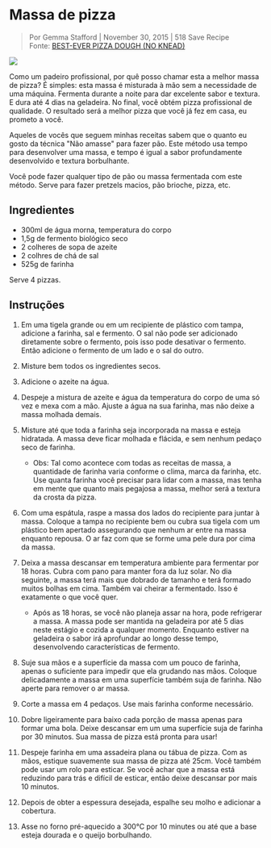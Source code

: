 # Massa de pizza
> Por Gemma Stafford | November 30, 2015 | 518  Save Recipe  
Fonte: [BEST-EVER PIZZA DOUGH (NO KNEAD)](http://www.biggerbolderbaking.com/best-ever-pizza-dough/)

![](https://www.biggerbolderbaking.com/wp-content/uploads/2015/11/BBB100-Best-Ever-Pizza-Dough-FINAL-1024x576.jpg)

Como um padeiro profissional, por quê posso chamar esta a melhor massa de pizza?
É simples: esta massa é misturada à mão sem a necessidade de uma máquina.
Fermenta durante a noite para dar excelente sabor e textura. E dura até 4 dias
na geladeira. No final, você obtém pizza profissional de qualidade. O resultado
será a melhor pizza que você já fez em casa, eu prometo a você.

Aqueles de vocês que seguem minhas receitas sabem que o quanto eu gosto da 
técnica "Não amasse" para fazer pão. Este método usa tempo para desenvolver uma 
massa, e tempo é igual a sabor profundamente desenvolvido e textura borbulhante.

Você pode fazer qualquer tipo de pão ou massa fermentada com este método.
Serve para fazer pretzels macios, pão brioche, pizza, etc.

## Ingredientes
- 300ml de água morna, temperatura do corpo
- 1,5g de fermento biológico seco
- 2 colheres de sopa de azeite
- 2 colhres de chá de sal
- 525g de farinha

Serve 4 pizzas.

## Instruções
1. Em uma tigela grande ou em um recipiente de plástico com tampa, adicione a 
farinha, sal e fermento. O sal não pode ser adicionado diretamente sobre o
fermento, pois isso pode desativar o fermento. Então adicione o fermento de um
lado e o sal do outro. 

1. Misture bem todos os ingredientes secos.

1. Adicione o azeite na água.

1. Despeje a mistura de azeite e água da temperatura do corpo de uma só vez e 
mexa com a mão. Ajuste a água na sua farinha, mas não deixe a massa molhada 
demais.

1. Misture até que toda a farinha seja incorporada na massa e esteja hidratada.
A massa deve ficar molhada e flácida, e sem nenhum pedaço seco de farinha.

    - Obs: Tal como acontece com todas as receitas de massa, a quantidade de 
    farinha varia conforme o clima, marca da farinha, etc. Use quanta farinha 
    você precisar para lidar com a massa, mas tenha em mente que quanto mais 
    pegajosa a massa, melhor será a textura da crosta da pizza.

1. Com uma espátula, raspe a massa dos lados do recipiente para juntar à massa.
Coloque a tampa no recipiente bem ou cubra sua tigela com um plástico bem 
apertado assegurando que nenhum ar entre na massa enquanto repousa. O ar faz
com que se forme uma pele dura por cima da massa.

1. Deixa a massa descansar em temperatura ambiente para fermentar por 18 horas. 
Cubra com pano para manter fora da luz solar. No dia seguinte, a massa terá mais
que dobrado de tamanho e terá formado muitos bolhas em cima. Também vai cheirar 
a fermentado. Isso é exatamente o que você quer.

    - Após as 18 horas, se você não planeja assar na hora, pode refrigerar a
    massa. A massa pode ser mantida na geladeira por até 5 dias neste estágio e 
    cozida a qualquer momento. Enquanto estiver na geladeira o sabor irá 
    aprofundar ao longo desse tempo, desenvolvendo características de fermento.

1. Suje sua mãos e a superfície da massa com um pouco de farinha, apenas o 
suficiente para impedir que ela grudando nas mãos. Coloque delicadamente a massa
em uma superfície também suja de farinha. Não aperte para remover o ar massa.

1. Corte a massa em 4 pedaços. Use mais farinha conforme necessário.

1. Dobre ligeiramente para baixo cada porção de massa apenas para formar uma 
bola. Deixe descansar em um uma superfície suja de farinha por 30 minutos. Sua
massa de pizza está pronta para usar!

1. Despeje farinha em uma assadeira plana ou tábua de pizza. Com as mãos,
estique suavemente sua massa de pizza até 25cm. Você também pode usar um
rolo para esticar. Se você achar que a massa está reduzindo para trás e difícil 
de esticar, então deixe descansar por mais 10 minutos.

1. Depois de obter a espessura desejada, espalhe seu molho e adicionar a 
cobertura.

1. Asse no forno pré-aquecido a 300°C por 10 minutes ou até que a base esteja
dourada e o queijo borbulhando.
